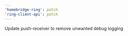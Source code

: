 ```yaml
---
'homebridge-ring': patch
'ring-client-api': patch
---
```


Update push-receiver to remove unwanted debug logging
